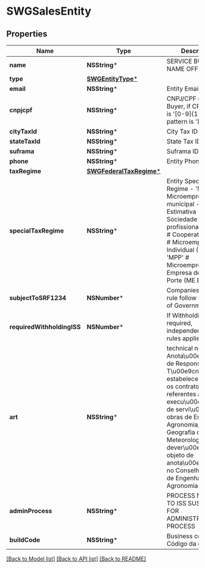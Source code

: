 # SWGSalesEntity

## Properties
Name | Type | Description | Notes
------------ | ------------- | ------------- | -------------
**name** | **NSString*** | SERVICE BUYER NAME OFFICIAL | [optional] 
**type** | [**SWGEntityType***](SWGEntityType.md) |  | 
**email** | **NSString*** | Entity Email | [optional] 
**cnpjcpf** | **NSString*** | CNPJ/CPF of Sales Buyer, if CPF pattern is &#39;[0-9]{11}&#39; if CNPJ pattern is &#39;[0-9]{14}&#39; | [optional] 
**cityTaxId** | **NSString*** | City Tax ID | [optional] 
**stateTaxId** | **NSString*** | State Tax ID | [optional] 
**suframa** | **NSString*** | Suframa ID | [optional] 
**phone** | **NSString*** | Entity Phone | [optional] 
**taxRegime** | [**SWGFederalTaxRegime***](SWGFederalTaxRegime.md) |  | 
**specialTaxRegime** | **NSString*** | Entity Special Tax Regime  - &#39;MEM&#39; # Microempresa municipal - &#39;EST&#39; # Estimativa - &#39;SPR&#39; # Sociedade de profissionais - &#39;COP&#39; # Cooperativa - &#39;MEI&#39; # Microempresário Individual (MEI) - &#39;MPP&#39; # Microempresário e Empresa de Pequeno Porte (ME EPP)  | [optional] 
**subjectToSRF1234** | **NSNumber*** | Companies subject to rule follow same rule of Government | [optional] 
**requiredWithholdingISS** | **NSNumber*** | If Withholding ISS is required, independently the rules applied. | [optional] 
**art** | **NSString*** | technical note. Anota\\u00e7\\u00e3o de Responsabilidade T\\u00e9cnica-ART, estabelece que todos os contratos referentes à  execu\\u00e7\\u00e3o de servi\\u00e7os ou obras de Engenharia, Agronomia, Geologia, Geografia ou Meteorologia dever\\u00e3o ser objeto de anota\\u00e7\\u00e3o no Conselho Regional de Engenharia e Agronomia | [optional] 
**adminProcess** | **NSString*** | PROCESS NUMBER TO ISS SUSPENDED FOR ADMINISTRATIVE PROCESS | [optional] 
**buildCode** | **NSString*** | Business code. Código da obra OBRA | [optional] 

[[Back to Model list]](../README.md#documentation-for-models) [[Back to API list]](../README.md#documentation-for-api-endpoints) [[Back to README]](../README.md)


